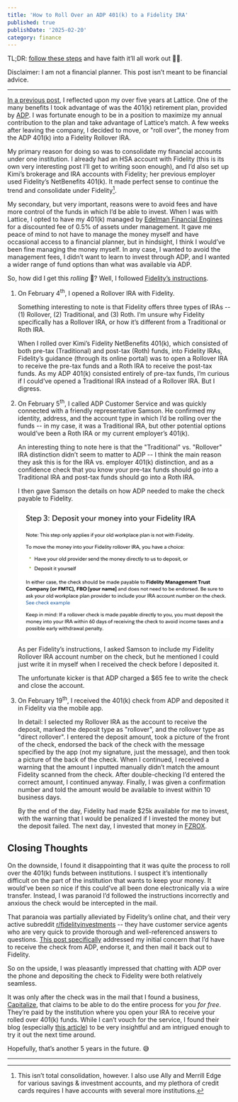 ```yaml
---
title: 'How to Roll Over an ADP 401(k) to a Fidelity IRA'
published: true
publishDate: '2025-02-20'
category: finance
---
```


TL;DR: [follow these steps](https://www.fidelity.com/retirement-ira/401k-rollover-ira-steps) and have faith it’ll all work out 🤞🏽.

Disclaimer: I am not a financial planner. This post isn’t meant to be financial advice.

---

[In a previous post](/blog/farewell-lattice), I reflected upon my over five years at Lattice. One of the many benefits I took advantage of was the 401(k) retirement plan, provided by [ADP](https://www.adp.com/). I was fortunate enough to be in a position to maximize my annual contribution to the plan and take advantage of Lattice’s match. A few weeks after leaving the company, I decided to move, or "roll over", the money from the ADP 401(k) into a Fidelity Rollover IRA.

My primary reason for doing so was to consolidate my financial accounts under one institution. I already had an HSA account with Fidelity (this is its own very interesting post I’ll get to writing soon enough), and I’d also set up Kimi’s brokerage and IRA accounts with Fidelity; her previous employer used Fidelity’s NetBenefits 401(k). It made perfect sense to continue the trend and consolidate under Fidelity[^1].

My secondary, but very important, reasons were to avoid fees and have more control of the funds in which I’d be able to invest. When I was with Lattice, I opted to have my 401(k) managed by [Edelman Financial Engines](https://www.edelmanfinancialengines.com/) for a discounted fee of 0.5% of assets under management. It gave me peace of mind to not have to manage the money myself and have occasional access to a financial planner, but in hindsight, I think I would’ve been fine managing the money myself. In any case, I wanted to avoid the management fees, I didn’t want to learn to invest through ADP, and I wanted a wider range of fund options than what was available via ADP.

So, how did I get this _rolling_ 🥁? Well, I followed [Fidelity’s instructions](https://www.fidelity.com/retirement-ira/401k-rollover-ira-steps).

1. On February 4<sup>th</sup>, I opened a Rollover IRA with Fidelity.

   Something interesting to note is that Fidelity offers three types of IRAs -- (1) Rollover, (2) Traditional, and (3) Roth. I’m unsure why Fidelity specifically has a Rollover IRA, or how it’s different from a Traditional or Roth IRA.

   When I rolled over Kimi’s Fidelity NetBenefits 401(k), which consisted of both pre-tax (Traditional) and post-tax (Roth) funds, into Fidelity IRAs, Fidelity’s guidance (through its online portal) was to open a Rollover IRA to receive the pre-tax funds and a Roth IRA to receive the post-tax funds. As my ADP 401(k) consisted entirely of pre-tax funds, I’m curious if I could’ve opened a Traditional IRA instead of a Rollover IRA. But I digress.

2. On February 5<sup>th</sup>, I called ADP Customer Service and was quickly connected with a friendly representative Samson. He confirmed my identity, address, and the account type in which I’d be rolling over the funds -- in my case, it was a Traditional IRA, but other potential options would’ve been a Roth IRA or my current employer’s 401(k).

   An interesting thing to note here is that the "Traditional" vs. "Rollover" IRA distinction didn’t seem to matter to ADP -- I think the main reason they ask this is for the IRA vs. employer 401(k) distinction, and as a confidence check that you know your pre-tax funds should go into a Traditional IRA and post-tax funds should go into a Roth IRA.

   I then gave Samson the details on how ADP needed to make the check payable to Fidelity.

   ![Fidelity’s instructions on rolling over an IRA via a check deposit](./fidelity-ira-rollover-instructions.png)

   As per Fidelity’s instructions, I asked Samson to include my Fidelity Rollover IRA account number on the check, but he mentioned I could just write it in myself when I received the check before I deposited it.

   The unfortunate kicker is that ADP charged a $65 fee to write the check and close the account.

3. On February 19<sup>th</sup>, I received the 401(k) check from ADP and deposited it in Fidelity via the mobile app.

   In detail: I selected my Rollover IRA as the account to receive the deposit, marked the deposit type as "rollover", and the rollover type as "direct rollover". I entered the deposit amount, took a picture of the front of the check, endorsed the back of the check with the message specified by the app (not my signature, just the message), and then took a picture of the back of the check. When I continued, I received a warning that the amount I inputted manually didn’t match the amount Fidelity scanned from the check. After double-checking I’d entered the correct amount, I continued anyway. Finally, I was given a confirmation number and told the amount would be available to invest within 10 business days.

   By the end of the day, Fidelity had made $25k available for me to invest, with the warning that I would be penalized if I invested the money but the deposit failed. The next day, I invested that money in [FZROX](https://fundresearch.fidelity.com/mutual-funds/summary/31635T708).

## Closing Thoughts

On the downside, I found it disappointing that it was quite the process to roll over the 401(k) funds between institutions. I suspect it’s intentionally difficult on the part of the institution that wants to keep your money. It would’ve been _so_ nice if this could’ve all been done electronically via a wire transfer. Instead, I was paranoid I’d followed the instructions incorrectly and anxious the check would be intercepted in the mail.

That paranoia was partially alleviated by Fidelity’s online chat, and their very active subreddit [r/fidelityinvestments](https://www.reddit.com/r/fidelityinvestments) -- they have customer service agents who are very quick to provide thorough and well-referenced answers to questions. [This post specifically](https://www.reddit.com/r/fidelityinvestments/comments/1f5lkf7/comment/lkwk8l0/) addressed my initial concern that I’d have to receive the check from ADP, endorse it, and then mail it back out to Fidelity.

So on the upside, I was pleasantly impressed that chatting with ADP over the phone and depositing the check to Fidelity were both relatively seamless.

It was only after the check was in the mail that I found a business, [Capitalize](https://www.hicapitalize.com/), that claims to be able to do the entire process for you _for free_. They’re paid by the institution where you open your IRA to receive your rolled over 401(k) funds. While I can’t vouch for the service, I found their blog (especially [this article](https://www.hicapitalize.com/resources/why-401k-rollovers-remain-outdated-white-paper/)) to be very insightful and am intrigued enough to try it out the next time around.

Hopefully, that’s another 5 years in the future. 😅

---

[^1]: This isn’t total consolidation, however. I also use Ally and Merrill Edge for various savings & investment accounts, and my plethora of credit cards requires I have accounts with several more institutions.
